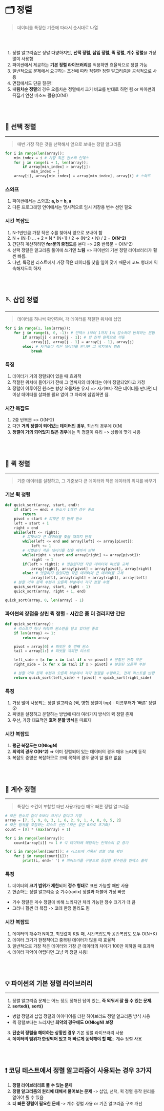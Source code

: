 # 🗂️ 정렬
> 데이터를 특정한 기준에 따라서 순서대로 나열

<br/><br/>

1. 정렬 알고리즘은 정말 다양하지만, **선택 정렬, 삽입 정렬, 퀵 정렬, 계수 정렬**을 가장 많이 사용함
2. 파이썬에서 제공하는 **기본 정렬 라이브러리**를 적용하면 효율적으로 정렬 가능
3. 일반적으로 문제에서 요구하는 조건에 따라 적절한 정렬 알고리즘을 공식적으로 사용
4. 면접에서도 단골 질문!!
5. **내림차순 정렬**의 경우 오름차순 정렬에서 크기 비교를 반대로 하면 됨 or 파이썬의 뒤집기 연산 메소드 활용(O(N))

<br/><br/> 


## 🤌 선택 정렬
----
> 매번 가장 작은 것을 선택해서 앞으로 보내는 정렬 알고리즘

```Python
for i in range(len(array)):
    min_index = i # 가장 작은 원소의 인덱스
    for j in range(i + 1, len(array)):
        if array[min_index] > array[j]:
            min_index = j
    array[i], array[min_index] = array[min_index], array[i] # 스와프
```
### 스와프
1. 파이썬에서는 스와프: **a, b = b, a**
2. 다른 프로그래밍 언어에서는 명시적으로 임시 저장용 변수 선언 필요
### 시간 복잡도
1. N-1번만큼 가장 작은 수를 찾아서 앞으로 보내야 함
2. N + (N-1) ... + 2 = N * (N+1) / 2 => (N^2 + N) / 2 = **O(N^2)**
3. 간단히 계산하려면 **for문의 중첩도**를 본다 => 2중 반복문 = O(N^2)
4. 선택 정렬은 알고리즘 풀이에 쓰기엔 **느림** => 파이썬의 기본 정렬 라이브러리가 훨씬 빠름.
5. 다만, 특정한 리스트에서 가장 작은 데이터를 찾을 일이 잦기 때문에 코드 형태에 익숙해지도록 하자



<br/><br/>

## 🪡 삽입 정렬
----
> 데이터를 하나씩 확인하며, 각 데이터를 적절한 위치에 삽입
```Python
for i in range(1, len(array)):
    for j in range(i, 0, -1): # 인덱스 i부터 1까지 1씩 감소하며 반복하는 문법
        if array[j] < array[j - 1]: # 한 칸씩 왼쪽으로 이동
            array[j], array[j - 1] = array[j - 1], array[j]
        else: # 자기보다 작은 데이터를 만나면 그 위치에서 멈춤
            break
```
### 특징
1. 데이터가 거의 정렬되어 있을 때 효과적
2. 적절한 위치에 들어가기 전에 그 앞까지의 데이터는 이미 정렬되었다고 가정
3. 정렬이 이루어진 원소는 항상 오름차순 유지 => 자기보다 작은 데이터를 만나면 더 이상 데이터를 살펴볼 필요 없이 그 자리에 삽입하면 됨.
### 시간 복잡도
1. 2중 반복문 => O(N^2)
2. 다만 **거의 정렬이 되어있는 데이터인 경우**, 최선의 경우에 O(N)
3. **정렬이 거의 되어있지 않은 경우**에는 퀵 정렬이 유리 => 상황에 맞게 사용

<br/><br/>

## 🎢 퀵 정렬
----
> 기준 데이터를 설정하고, 그 기준보다 큰 데이터와 작은 데이터의 위치를 바꾸기
### 기본 퀵 정렬
```Python
def quick_sort(array, start, end):
    if start >= end: # 원소가 1개인 경우 종료
        return
    pivot = start # 피벗은 첫 번째 원소
    left = start + 1
    right = end
    while(left <= right):
        # 피벗보다 큰 데이터를 찾을 때까지 반복 
        while(left <= end and array[left] <= array[pivot]):
            left += 1
        # 피벗보다 작은 데이터를 찾을 때까지 반복
        while(right > start and array[right] >= array[pivot]):
            right -= 1
        if(left > right): # 엇갈렸다면 작은 데이터와 피벗을 교체
            array[right], array[pivot] = array[pivot], array[right]
        else: # 엇갈리지 않았다면 작은 데이터와 큰 데이터를 교체
            array[left], array[right] = array[right], array[left]
    # 분할 이후 왼쪽 부분과 오른쪽 부분에서 각각 정렬 수행
    quick_sort(array, start, right - 1)
    quick_sort(array, right + 1, end)

quick_sort(array, 0, len(array) - 1)
```

### 파이썬의 장점을 살린 퀵 정렬 - 시간은 좀 더 걸리지만 간단
```python
def quick_sort(array):
    # 리스트가 하나 이하의 원소만을 담고 있다면 종료
    if len(array) <= 1:
        return array

    pivot = array[0] # 피벗은 첫 번째 원소
    tail = array[1:] # 피벗을 제외한 리스트

    left_side = [x for x in tail if x <= pivot] # 분할된 왼쪽 부분
    right_side = [x for x in tail if x > pivot] # 분할된 오른쪽 부분

    # 분할 이후 왼쪽 부분과 오른쪽 부분에서 각각 정렬을 수행하고, 전체 리스트를 반환
    return quick_sort(left_side) + [pivot] + quick_sort(right_side)
```
### 특징
1. 가장 많이 사용되는 정렬 알고리즘 (퀵, 병합 정렬이 top) - 이름부터가 '빠른' 정렬😮
2. 피벗을 설정하고 분할하는 방법에 따라 여러가지 방식의 퀵 정렬 존재
3. 우선, 가장 대표적인 **호어 분할 방식**을 따르자
### 시간 복잡도
1. **평균 복잡도는  O(NlogN)**
2. **최악의 경우 O(N^2)** => 이미 정렬되어 있는 데이터의 경우 매우 느리게 동작
3. 복잡도 증명은 복잡하므로 코테 목적의 경우 굳이 알 필요 없음


<br/><br/>


## 🧮 계수 정렬
----
> 특정한 조건이 부합할 때만 사용가능한 매우 빠른 정렬 알고리즘
```Python
# 모든 원소의 값이 0보다 크거나 같다고 가정
array = [7, 5, 9, 0, 3, 1, 6, 2, 9, 1, 4, 8, 0, 5, 2]
# 모든 범위를 포함하는 리스트 선언 (모든 값은 0으로 초기화)
count = [0] * (max(array) + 1)

for i in range(len(array)):
    count[array[i]] += 1 # 각 데이터에 해당하는 인덱스의 값 증가

for i in range(len(count)): # 리스트에 기록된 정렬 정보 확인
    for j in range(count[i]):
        print(i, end=' ') # 띄어쓰기를 구분으로 등장한 횟수만큼 인덱스 출력
```
### 특징
1. 데이터의 **크기 범위가 제한**되어 **정수 형태**로 표현 가능할 때만 사용
2. 현존하는 정렬 알고리즘 중 기수(radix) 정렬과 더불어 가장 빠름
- 기수 정렬은 계수 정렬에 비해 느리지만 처리 가능한 정수 크기가 더 큼
- 그러나 훨씬 더 복잡 -> 코테 한정 몰라도 됨
### 시간 복잡도
1. 데이터의 개수가 N이고, 최댓값이 K일 때, 시간복잡도와 공간복잡도 모두 O(N+K)
2. 데이터 크기가 한정적이고 중복된 데이터가 많을 때 효율적
3. 일반적으로 가장 작은 데이터와 가장 큰 데이터의 차이가 100만 이하일 때 효과적
4. 데이터 파악이 어렵다면 그냥 퀵 정렬 사용!

<br/><br/>

## 💡 파이썬의 기본 정렬 라이브러리
----
1. 정렬 알고리즘 문제는 어느 정도 정해진 답이 있는, **즉 외워서 잘 풀 수 있는 문제**.
2. **sorted(), sort()**
- 병합 정렬과 삽입 정렬의 아이디어를 더한 하이브리드 정렬 알고리즘 방식 사용
- 퀵 정렬보다는 느리지만 **최악의 경우에도 O(NlogN) 보장**
3. **단순히 정렬을 해야하는 상황인 경우** 기본 정렬 라이브러리 사용
4. **데이터의 범위가 한정되어 있고 더 빠르게 동작해야 할 때**는 계수 정렬 사용

<br/><br/>

## ❗️ 코딩 테스트에서 정렬 알고리즘이 사용되는 경우 3가지
1. **정렬 라이브러리로 풀 수 있는 문제**
2. **정렬 알고리즘의 원리에 대해서 물어보는 문제** -> 삽입, 선택, 퀵 정렬 동작 원리를 알아야 풀 수 있음
3. **더 빠른 정렬이 필요한 문제** -> 계수 정렬 사용 or 기존 알고리즘 구조 개선



